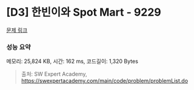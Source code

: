 # [D3] 한빈이와 Spot Mart - 9229 

[문제 링크](https://swexpertacademy.com/main/code/problem/problemDetail.do?contestProbId=AW8Wj7cqbY0DFAXN) 

### 성능 요약

메모리: 25,824 KB, 시간: 162 ms, 코드길이: 1,320 Bytes



> 출처: SW Expert Academy, https://swexpertacademy.com/main/code/problem/problemList.do